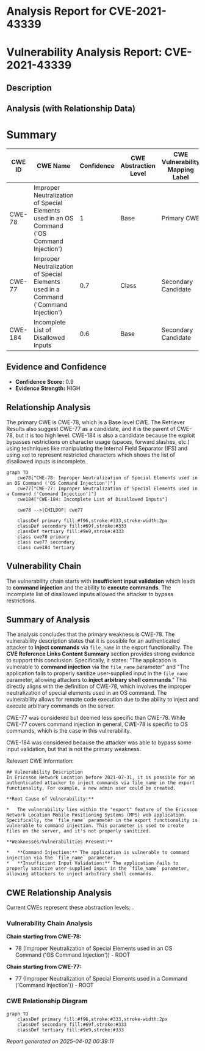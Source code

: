 # Analysis Report for CVE-2021-43339

# Vulnerability Analysis Report: CVE-2021-43339

## Description



## Analysis (with Relationship Data)

# Summary
| CWE ID  | CWE Name                                                                                                                                        | Confidence | CWE Abstraction Level | CWE Vulnerability Mapping Label | CWE-Vulnerability Mapping Notes |
| ------- | ----------------------------------------------------------------------------------------------------------------------------------------------- | ---------- | ----------------------- | --------------------------------- | --------------------------------- |
| CWE-78  | Improper Neutralization of Special Elements used in an OS Command ('OS Command Injection')                                                    | 1          | Base                    | Primary CWE                       | Allowed                           |
| CWE-77  | Improper Neutralization of Special Elements used in a Command ('Command Injection')                                                            | 0.7        | Class                   | Secondary Candidate               | Allowed-with-Review             |
| CWE-184 | Incomplete List of Disallowed Inputs                                                                                                            | 0.6        | Base                    | Secondary Candidate               | Allowed                           |

## Evidence and Confidence

*   **Confidence Score:** 0.9
*   **Evidence Strength:** HIGH

## Relationship Analysis
The primary CWE is CWE-78, which is a Base level CWE. The Retriever Results also suggest CWE-77 as a candidate, and it is the parent of CWE-78, but it is too high level. CWE-184 is also a candidate because the exploit bypasses restrictions on character usage (spaces, forward slashes, etc.) using techniques like manipulating the Internal Field Separator (IFS) and using `xxd` to represent restricted characters which shows the list of disallowed inputs is incomplete.

```mermaid
graph TD
    cwe78["CWE-78: Improper Neutralization of Special Elements used in an OS Command ('OS Command Injection')"]
    cwe77["CWE-77: Improper Neutralization of Special Elements used in a Command ('Command Injection')"]
    cwe184["CWE-184: Incomplete List of Disallowed Inputs"]
    
    cwe78 -->|CHILDOF| cwe77
    
    classDef primary fill:#f96,stroke:#333,stroke-width:2px
    classDef secondary fill:#69f,stroke:#333
    classDef tertiary fill:#9e9,stroke:#333
    class cwe78 primary
    class cwe77 secondary
    class cwe184 tertiary
```

## Vulnerability Chain
The vulnerability chain starts with **insufficient input validation** which leads to **command injection** and the ability to **execute commands**. The incomplete list of disallowed inputs allowed the attacker to bypass restrictions.

## Summary of Analysis
The analysis concludes that the primary weakness is CWE-78. The vulnerability description states that it is possible for an authenticated attacker to **inject commands** via `file_name` in the export functionality. The **CVE Reference Links Content Summary** section provides strong evidence to support this conclusion. Specifically, it states: "The application is vulnerable to **command injection** via the `file_name` parameter" and "The application fails to properly sanitize user-supplied input in the `file_name` parameter, allowing attackers to **inject arbitrary shell commands**." This directly aligns with the definition of CWE-78, which involves the improper neutralization of special elements used in an OS command. The vulnerability allows for remote code execution due to the ability to inject and execute arbitrary commands on the server.

CWE-77 was considered but deemed less specific than CWE-78. While CWE-77 covers command injection in general, CWE-78 is specific to OS commands, which is the case in this vulnerability.

CWE-184 was considered because the attacker was able to bypass some input validation, but that is not the primary weakness.

Relevant CWE Information:
```
## Vulnerability Description
In Ericsson Network Location before 2021-07-31, it is possible for an authenticated attacker to inject commands via file_name in the export functionality. For example, a new admin user could be created.
```

```
**Root Cause of Vulnerability:**

*   The vulnerability lies within the "export" feature of the Ericsson Network Location Mobile Positioning Systems (MPS) web application. Specifically, the `file_name` parameter in the export functionality is vulnerable to command injection. This parameter is used to create files on the server, and it's not properly sanitized.

**Weaknesses/Vulnerabilities Present:**

*   **Command Injection:** The application is vulnerable to command injection via the `file_name` parameter.
*   **Insufficient Input Validation:** The application fails to properly sanitize user-supplied input in the `file_name` parameter, allowing attackers to inject arbitrary shell commands.
```


## CWE Relationship Analysis

Current CWEs represent these abstraction levels: .


### Vulnerability Chain Analysis

**Chain starting from CWE-78:**
- 78 (Improper Neutralization of Special Elements used in an OS Command ('OS Command Injection')) - ROOT


**Chain starting from CWE-77:**
- 77 (Improper Neutralization of Special Elements used in a Command ('Command Injection')) - ROOT



### CWE Relationship Diagram

```mermaid
graph TD
    classDef primary fill:#f96,stroke:#333,stroke-width:2px
    classDef secondary fill:#69f,stroke:#333
    classDef tertiary fill:#9e9,stroke:#333
```



*Report generated on 2025-04-02 00:39:11*

